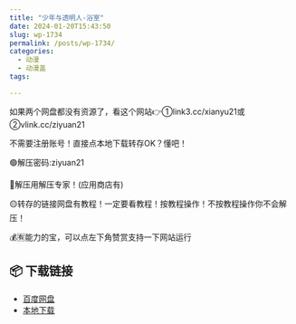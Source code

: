 ```yaml
---
title: "少年与透明人-浴室"
date: 2024-01-20T15:43:50
slug: wp-1734
permalink: /posts/wp-1734/
categories:
  - 动漫
  - 动漫盖
tags:

---
```


如果两个网盘都没有资源了，看这个网站👉①link3.cc/xianyu21或②vlink.cc/ziyuan21

不需要注册账号！直接点本地下载转存OK？懂吧！

🟢解压密码:ziyuan21

🔵解压用解压专家！(应用商店有)

🟡转存的链接网盘有教程！一定要看教程！按教程操作！不按教程操作你不会解压！

💰🈶能力的宝，可以点左下角赞赏支持一下网站运行

## 📦 下载链接
- [百度网盘](https://blziyuan21.com/pay-download/1734?key=2d27fac31d&down_id=0)
- [本地下载](https://blziyuan21.com/pay-download/1734?key=2d27fac31d&down_id=1)

